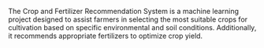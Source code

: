 The Crop and Fertilizer Recommendation System is a machine learning project designed to assist farmers in selecting the most suitable crops for cultivation based on specific environmental and soil conditions. Additionally, it recommends appropriate fertilizers to optimize crop yield. 
